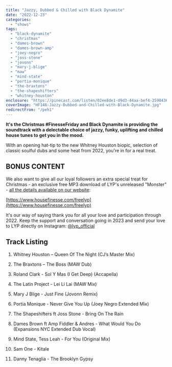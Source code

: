 ```yaml
---
title: "Jazzy, Dubbed & Chilled with Black Dynamite"
date: "2022-12-23"
categories:
  - "shows"
tags:
  - "black-dynamite"
  - "christmas"
  - "dames-brown"
  - "dames-brown-amp"
  - "joey-negro"
  - "joss-stone"
  - "jovonn"
  - "mary-j-blige"
  - "maw"
  - "mind-state"
  - "portia-monique"
  - "the-braxtons"
  - "the-shapeshifters"
  - "whitney-houston"
enclosure: "https://pinecast.com/listen/02ee8de1-d9d3-44aa-bef4-25904367d24f.mp3 96180023 audio/mpeg "
coverImage: "HF148-Jazzy-Dubbed-and-Chilled-with-Black-Dynamite.jpg"
redirectFrom: "/peh1"
---
```


**It's the Christmas #FinesseFriday and Black Dynamite is providing the soundtrack with a delectable choice of jazzy, funky, uplifting and chilled house tunes to get you in the mood.**

With an opening hat-tip to the new Whitney Houston biopic, selection of classic soulful dubs and some heat from 2022, you're in for a real treat.

## BONUS CONTENT

We also want to give all our loyal followers an extra special treat for Christmas - an exclusive free MP3 download of LYP's unreleased "Monster" - [all the details available on our website](https://www.housefinesse.com/freelyp):

[https://www.housefinesse.com/freelyp](https://www.housefinesse.com/freelyp)

It's our way of saying thank you for all your love and participation through 2022. Keep the support and conversation going in 2023 and send your love to LYP directly on Instagram: [@lyp_official](https://www.instagram.com/lyp_official/)

## Track Listing

1. Whitney Houston – Queen Of The Night (CJ’s Master Mix)

2. The Braxtons – The Boss (MAW Dub)

3. Roland Clark - Sol Y Mas (I Get Deep) (Accapella)

4. The Latin Project - Lei Li Lai (MAW Mix)

5. Mary J Blige - Just Fine (Jovonn Remix)

6. Portia Monique - Never Give You Up (Joey Negro Extended Mix)

7. The Shapeshifters ft Joss Stone - Bring On The Rain

8. Dames Brown ft Amp Fiddler & Andres - What Would You Do (Expansions NYC Extended Dub Vocal)

9. Mind State, Tess Leah - For You (Original Mix)

10. Sam One - Kitale

11. Danny Tenaglia - The Brooklyn Gypsy
